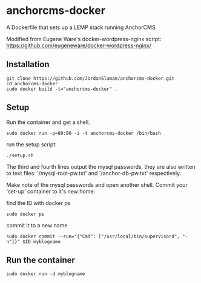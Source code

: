 # anchorcms-docker

A Dockerfile that sets up a LEMP stack running AnchorCMS

Modified from Eugene Ware's docker-wordpress-nginx script: https://github.com/eugeneware/docker-wordpress-nginx/

## Installation
```
git clone https://github.com/JordanSlaman/anchorcms-docker.git
cd anchorcms-docker
sudo docker build -t="anchorcms-docker" .
```

## Setup
Run the container and get a shell.
```
sudo docker run -p=80:80 -i -t anchorcms-docker /bin/bash
```
run the setup script:
```
./setup.sh
```
The third and fourth lines output the mysql passwords, they are also written to text files: '/mysql-root-pw.txt' and '/anchor-db-pw.txt' respectively.

Make note of the mysql passwords and open another shell.
Commit your 'set-up' container to it's new home:

find the ID with docker ps
```
sudo docker ps
```
commit it to a new name
```
sudo docker commit --run="{"Cmd": ["/usr/local/bin/supervisord", "-n"]}" $ID myblogname
```

## Run the container
```
sudo docker run -d myblogname
```

